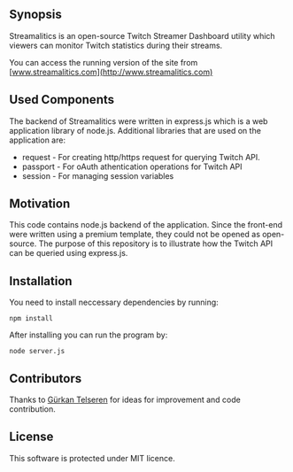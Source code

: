 ## Synopsis

Streamalitics is an open-source Twitch Streamer Dashboard utility which viewers can monitor Twitch statistics during their streams. 

You can access the running version of the site from [www.streamalitics.com](http://www.streamalitics.com)

## Used Components

The backend of Streamalitics were written in express.js which is a web application library of node.js. Additional libraries that are used on the application are:

 - request - For creating http/https request for querying Twitch API.
 - passport - For oAuth athentication operations for Twitch API
 - session - For managing session variables

## Motivation

This code contains node.js backend of the application. Since the front-end were written using a premium template, they could not be opened as open-source. The purpose of this repository is to illustrate how the Twitch API can be queried using express.js.

## Installation

You need to install neccessary dependencies by running:

```
npm install
```

After installing you can run the program by:

```
node server.js
```

## Contributors

Thanks to [Gürkan Telseren](https://github.com/gurtell) for ideas for improvement and code contribution.

## License

This software is protected under MIT licence.